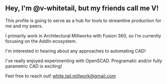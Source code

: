 ## Hey, I'm @v-whitetail, but my friends call me V! ##

This profile is going to serve as a hub for tools to streamline production for me and my peers.

I primarily work in Architectural Millworks with Fusion 360, so I'm currently focusing on the AddIn ecosystem.

I'm interested in hearing about any approaches to automating CAD!

I've really enjoyed experimenting with OpenSCAD. Programatic and/or fully parametric CAD is exciting!

Feel free to reach out!
white.tail.millwork@gmail.com

